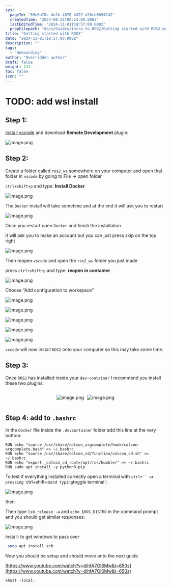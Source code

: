 ```yaml
---
sys:
  pageId: "89e0a78c-4e2b-4070-b327-d28cb0694742"
  createdTime: "2024-08-21T00:24:00.000Z"
  lastEditedTime: "2024-11-01T18:57:00.000Z"
  propFilepath: "docs/Guides/intro_to_ROS2/Getting started with ROS2.md"
title: "Getting started with ROS2"
date: "2024-11-01T18:57:00.000Z"
description: ""
tags:
  - "Onboarding"
author: "Overridden author"
draft: false
weight: 141
toc: false
icon: ""
---
```


# TODO: add wsl install

## Step 1:

[Install vscode](https://code.visualstudio.com/download) and download **Remote Development** plugin:

![image.png](https://prod-files-secure.s3.us-west-2.amazonaws.com/d518164a-d88e-44d1-a4ee-3adb3bd8bce0/efb52993-1881-4a40-b95e-6f020334f022/image.png?X-Amz-Algorithm=AWS4-HMAC-SHA256&X-Amz-Content-Sha256=UNSIGNED-PAYLOAD&X-Amz-Credential=ASIAZI2LB4665TQAIYBU%2F20250319%2Fus-west-2%2Fs3%2Faws4_request&X-Amz-Date=20250319T070819Z&X-Amz-Expires=3600&X-Amz-Security-Token=IQoJb3JpZ2luX2VjEBcaCXVzLXdlc3QtMiJHMEUCIBZxQlbunSvRdfg6nWKFkcdEWt%2Fw%2B5FyNzEEbJbRl1kUAiEApZLeNgsIdO7ltgbrH3%2FNKzEGIOGRc5f4tBA3QoIovKEq%2FwMIbxAAGgw2Mzc0MjMxODM4MDUiDBBcwv2dLWQK5XbItCrcA2XPwLsx75rLk8QikOf2hEVl4Q%2FCE%2F2TaOxXYhSxI7KDpJp2sk7gPie9VQ3oLVcs80kqEbb6b9s0NOIIQJ5NVov0LSKXA5s%2BvnEMRtzzPNS3oETCQA8MkN2sVBZx%2FiaojMYvdEkmVwCuZDPionGNiyBny6Qi6uJ84aTd%2FIrzBtPoGOfclFagp%2F%2FhvTK5OMiNdeDL4u4Wj0e8G6SS9bv54ZjWOGxhFD6FDAs%2BKuXcKjmLmcyRtc3g8O9MhaNK26J6l1rPBnIfQHQZMN3pYQ5A73Vd7dLCwcPTNrig8GQ3BTagYj9vDjbtkaN3S%2FYsO8bvRrKrm00cD7UE6TaZrhb5jHKjOoww9wJfqk%2BlSsDsfFa27SJGO78%2BJkUYtM9WyqZVKQJot4JNx4ISbt8G9bIn7S8Y4XOf1r5oFL7hFn39XAhX5a8ly8D1aK2pz12%2FEVsKcU%2F0%2Ff2tu2j8w5aVx%2FrUz%2FKL5q6WuGAQeSeDIGDcKCGGiIOk5gY%2FVGTz2g5i8%2FINaO7%2BkCKkeFR8ZtpgWPFdt63SiY2JeFJK%2Fhhu%2BAcAY%2Fb8LfI86XoUi3QK5QaR9LIsIT0PKTDimPGUH1O47hS2JxNrJvZrXN8rkAFoVGXkdAt92YRWD1v%2FXbHm%2BrkuMP7E6b4GOqUBr5SyWArZDcr8mg7fFXKa7NANA65ln3EVIB9ifpIpMrySm3UgrnAoMjvlhupsLb67BlkQG%2FmEx4vszy1WNHrrtnQ3dt8lgGD7qN5XxUEg0TINKbPOhnhxq%2BN3FYUbZrT2WB3mGLjXZTa6ezlD8EmO%2FsIVxsxGXDftH3S3q2IN3OJhnayHn6YL422CKvd2RG7ignhHSq4PAx0%2F1%2B7WChg0y%2BaPw9Mx&X-Amz-Signature=218836080a84caf9e01787104e64cb86790f6bebe1548499d4d15719a3e08d41&X-Amz-SignedHeaders=host&x-id=GetObject)

## Step 2:

Create a folder called `ros2_ws` somewhere on your computer and open that folder in `vscode` by going to File → open folder 

`ctrl+shift+p` and type: **Install Docker**

![image.png](https://prod-files-secure.s3.us-west-2.amazonaws.com/d518164a-d88e-44d1-a4ee-3adb3bd8bce0/2269dc0e-1cd5-47ff-bceb-c04ad9b2eab0/image.png?X-Amz-Algorithm=AWS4-HMAC-SHA256&X-Amz-Content-Sha256=UNSIGNED-PAYLOAD&X-Amz-Credential=ASIAZI2LB4665TQAIYBU%2F20250319%2Fus-west-2%2Fs3%2Faws4_request&X-Amz-Date=20250319T070819Z&X-Amz-Expires=3600&X-Amz-Security-Token=IQoJb3JpZ2luX2VjEBcaCXVzLXdlc3QtMiJHMEUCIBZxQlbunSvRdfg6nWKFkcdEWt%2Fw%2B5FyNzEEbJbRl1kUAiEApZLeNgsIdO7ltgbrH3%2FNKzEGIOGRc5f4tBA3QoIovKEq%2FwMIbxAAGgw2Mzc0MjMxODM4MDUiDBBcwv2dLWQK5XbItCrcA2XPwLsx75rLk8QikOf2hEVl4Q%2FCE%2F2TaOxXYhSxI7KDpJp2sk7gPie9VQ3oLVcs80kqEbb6b9s0NOIIQJ5NVov0LSKXA5s%2BvnEMRtzzPNS3oETCQA8MkN2sVBZx%2FiaojMYvdEkmVwCuZDPionGNiyBny6Qi6uJ84aTd%2FIrzBtPoGOfclFagp%2F%2FhvTK5OMiNdeDL4u4Wj0e8G6SS9bv54ZjWOGxhFD6FDAs%2BKuXcKjmLmcyRtc3g8O9MhaNK26J6l1rPBnIfQHQZMN3pYQ5A73Vd7dLCwcPTNrig8GQ3BTagYj9vDjbtkaN3S%2FYsO8bvRrKrm00cD7UE6TaZrhb5jHKjOoww9wJfqk%2BlSsDsfFa27SJGO78%2BJkUYtM9WyqZVKQJot4JNx4ISbt8G9bIn7S8Y4XOf1r5oFL7hFn39XAhX5a8ly8D1aK2pz12%2FEVsKcU%2F0%2Ff2tu2j8w5aVx%2FrUz%2FKL5q6WuGAQeSeDIGDcKCGGiIOk5gY%2FVGTz2g5i8%2FINaO7%2BkCKkeFR8ZtpgWPFdt63SiY2JeFJK%2Fhhu%2BAcAY%2Fb8LfI86XoUi3QK5QaR9LIsIT0PKTDimPGUH1O47hS2JxNrJvZrXN8rkAFoVGXkdAt92YRWD1v%2FXbHm%2BrkuMP7E6b4GOqUBr5SyWArZDcr8mg7fFXKa7NANA65ln3EVIB9ifpIpMrySm3UgrnAoMjvlhupsLb67BlkQG%2FmEx4vszy1WNHrrtnQ3dt8lgGD7qN5XxUEg0TINKbPOhnhxq%2BN3FYUbZrT2WB3mGLjXZTa6ezlD8EmO%2FsIVxsxGXDftH3S3q2IN3OJhnayHn6YL422CKvd2RG7ignhHSq4PAx0%2F1%2B7WChg0y%2BaPw9Mx&X-Amz-Signature=3c1f8f7a3d02ec40d0fa147544de84252711e05d3b472397bced124298d1c64b&X-Amz-SignedHeaders=host&x-id=GetObject)

The `Docker` install will take sometime and at the end it will ask you to restart

![image.png](https://prod-files-secure.s3.us-west-2.amazonaws.com/d518164a-d88e-44d1-a4ee-3adb3bd8bce0/ed233f78-be33-4b1f-b89c-9c346c0e961e/image.png?X-Amz-Algorithm=AWS4-HMAC-SHA256&X-Amz-Content-Sha256=UNSIGNED-PAYLOAD&X-Amz-Credential=ASIAZI2LB4665TQAIYBU%2F20250319%2Fus-west-2%2Fs3%2Faws4_request&X-Amz-Date=20250319T070819Z&X-Amz-Expires=3600&X-Amz-Security-Token=IQoJb3JpZ2luX2VjEBcaCXVzLXdlc3QtMiJHMEUCIBZxQlbunSvRdfg6nWKFkcdEWt%2Fw%2B5FyNzEEbJbRl1kUAiEApZLeNgsIdO7ltgbrH3%2FNKzEGIOGRc5f4tBA3QoIovKEq%2FwMIbxAAGgw2Mzc0MjMxODM4MDUiDBBcwv2dLWQK5XbItCrcA2XPwLsx75rLk8QikOf2hEVl4Q%2FCE%2F2TaOxXYhSxI7KDpJp2sk7gPie9VQ3oLVcs80kqEbb6b9s0NOIIQJ5NVov0LSKXA5s%2BvnEMRtzzPNS3oETCQA8MkN2sVBZx%2FiaojMYvdEkmVwCuZDPionGNiyBny6Qi6uJ84aTd%2FIrzBtPoGOfclFagp%2F%2FhvTK5OMiNdeDL4u4Wj0e8G6SS9bv54ZjWOGxhFD6FDAs%2BKuXcKjmLmcyRtc3g8O9MhaNK26J6l1rPBnIfQHQZMN3pYQ5A73Vd7dLCwcPTNrig8GQ3BTagYj9vDjbtkaN3S%2FYsO8bvRrKrm00cD7UE6TaZrhb5jHKjOoww9wJfqk%2BlSsDsfFa27SJGO78%2BJkUYtM9WyqZVKQJot4JNx4ISbt8G9bIn7S8Y4XOf1r5oFL7hFn39XAhX5a8ly8D1aK2pz12%2FEVsKcU%2F0%2Ff2tu2j8w5aVx%2FrUz%2FKL5q6WuGAQeSeDIGDcKCGGiIOk5gY%2FVGTz2g5i8%2FINaO7%2BkCKkeFR8ZtpgWPFdt63SiY2JeFJK%2Fhhu%2BAcAY%2Fb8LfI86XoUi3QK5QaR9LIsIT0PKTDimPGUH1O47hS2JxNrJvZrXN8rkAFoVGXkdAt92YRWD1v%2FXbHm%2BrkuMP7E6b4GOqUBr5SyWArZDcr8mg7fFXKa7NANA65ln3EVIB9ifpIpMrySm3UgrnAoMjvlhupsLb67BlkQG%2FmEx4vszy1WNHrrtnQ3dt8lgGD7qN5XxUEg0TINKbPOhnhxq%2BN3FYUbZrT2WB3mGLjXZTa6ezlD8EmO%2FsIVxsxGXDftH3S3q2IN3OJhnayHn6YL422CKvd2RG7ignhHSq4PAx0%2F1%2B7WChg0y%2BaPw9Mx&X-Amz-Signature=ca489811c41c7ec0485b1162a74f7af1703a28e29dc13bc4fbea8abecc1b526d&X-Amz-SignedHeaders=host&x-id=GetObject)

Once you restart open `Docker` and finish the installation

It will ask you to make an account but you can just press skip on the top right

![image.png](https://prod-files-secure.s3.us-west-2.amazonaws.com/d518164a-d88e-44d1-a4ee-3adb3bd8bce0/21010ad9-1659-4fd9-9f59-9932a09b2a3d/image.png?X-Amz-Algorithm=AWS4-HMAC-SHA256&X-Amz-Content-Sha256=UNSIGNED-PAYLOAD&X-Amz-Credential=ASIAZI2LB4665TQAIYBU%2F20250319%2Fus-west-2%2Fs3%2Faws4_request&X-Amz-Date=20250319T070819Z&X-Amz-Expires=3600&X-Amz-Security-Token=IQoJb3JpZ2luX2VjEBcaCXVzLXdlc3QtMiJHMEUCIBZxQlbunSvRdfg6nWKFkcdEWt%2Fw%2B5FyNzEEbJbRl1kUAiEApZLeNgsIdO7ltgbrH3%2FNKzEGIOGRc5f4tBA3QoIovKEq%2FwMIbxAAGgw2Mzc0MjMxODM4MDUiDBBcwv2dLWQK5XbItCrcA2XPwLsx75rLk8QikOf2hEVl4Q%2FCE%2F2TaOxXYhSxI7KDpJp2sk7gPie9VQ3oLVcs80kqEbb6b9s0NOIIQJ5NVov0LSKXA5s%2BvnEMRtzzPNS3oETCQA8MkN2sVBZx%2FiaojMYvdEkmVwCuZDPionGNiyBny6Qi6uJ84aTd%2FIrzBtPoGOfclFagp%2F%2FhvTK5OMiNdeDL4u4Wj0e8G6SS9bv54ZjWOGxhFD6FDAs%2BKuXcKjmLmcyRtc3g8O9MhaNK26J6l1rPBnIfQHQZMN3pYQ5A73Vd7dLCwcPTNrig8GQ3BTagYj9vDjbtkaN3S%2FYsO8bvRrKrm00cD7UE6TaZrhb5jHKjOoww9wJfqk%2BlSsDsfFa27SJGO78%2BJkUYtM9WyqZVKQJot4JNx4ISbt8G9bIn7S8Y4XOf1r5oFL7hFn39XAhX5a8ly8D1aK2pz12%2FEVsKcU%2F0%2Ff2tu2j8w5aVx%2FrUz%2FKL5q6WuGAQeSeDIGDcKCGGiIOk5gY%2FVGTz2g5i8%2FINaO7%2BkCKkeFR8ZtpgWPFdt63SiY2JeFJK%2Fhhu%2BAcAY%2Fb8LfI86XoUi3QK5QaR9LIsIT0PKTDimPGUH1O47hS2JxNrJvZrXN8rkAFoVGXkdAt92YRWD1v%2FXbHm%2BrkuMP7E6b4GOqUBr5SyWArZDcr8mg7fFXKa7NANA65ln3EVIB9ifpIpMrySm3UgrnAoMjvlhupsLb67BlkQG%2FmEx4vszy1WNHrrtnQ3dt8lgGD7qN5XxUEg0TINKbPOhnhxq%2BN3FYUbZrT2WB3mGLjXZTa6ezlD8EmO%2FsIVxsxGXDftH3S3q2IN3OJhnayHn6YL422CKvd2RG7ignhHSq4PAx0%2F1%2B7WChg0y%2BaPw9Mx&X-Amz-Signature=5c5c709c854577321871486af26615479f462c4a55d1e700362d445441c5fbef&X-Amz-SignedHeaders=host&x-id=GetObject)

Then reopen `vscode` and open the `ros2_ws` folder you just made

press `ctrl+shift+p` and type: **reopen in container**

![image.png](https://prod-files-secure.s3.us-west-2.amazonaws.com/d518164a-d88e-44d1-a4ee-3adb3bd8bce0/4e93b8c2-41ad-488c-8095-c74205196118/image.png?X-Amz-Algorithm=AWS4-HMAC-SHA256&X-Amz-Content-Sha256=UNSIGNED-PAYLOAD&X-Amz-Credential=ASIAZI2LB4665TQAIYBU%2F20250319%2Fus-west-2%2Fs3%2Faws4_request&X-Amz-Date=20250319T070819Z&X-Amz-Expires=3600&X-Amz-Security-Token=IQoJb3JpZ2luX2VjEBcaCXVzLXdlc3QtMiJHMEUCIBZxQlbunSvRdfg6nWKFkcdEWt%2Fw%2B5FyNzEEbJbRl1kUAiEApZLeNgsIdO7ltgbrH3%2FNKzEGIOGRc5f4tBA3QoIovKEq%2FwMIbxAAGgw2Mzc0MjMxODM4MDUiDBBcwv2dLWQK5XbItCrcA2XPwLsx75rLk8QikOf2hEVl4Q%2FCE%2F2TaOxXYhSxI7KDpJp2sk7gPie9VQ3oLVcs80kqEbb6b9s0NOIIQJ5NVov0LSKXA5s%2BvnEMRtzzPNS3oETCQA8MkN2sVBZx%2FiaojMYvdEkmVwCuZDPionGNiyBny6Qi6uJ84aTd%2FIrzBtPoGOfclFagp%2F%2FhvTK5OMiNdeDL4u4Wj0e8G6SS9bv54ZjWOGxhFD6FDAs%2BKuXcKjmLmcyRtc3g8O9MhaNK26J6l1rPBnIfQHQZMN3pYQ5A73Vd7dLCwcPTNrig8GQ3BTagYj9vDjbtkaN3S%2FYsO8bvRrKrm00cD7UE6TaZrhb5jHKjOoww9wJfqk%2BlSsDsfFa27SJGO78%2BJkUYtM9WyqZVKQJot4JNx4ISbt8G9bIn7S8Y4XOf1r5oFL7hFn39XAhX5a8ly8D1aK2pz12%2FEVsKcU%2F0%2Ff2tu2j8w5aVx%2FrUz%2FKL5q6WuGAQeSeDIGDcKCGGiIOk5gY%2FVGTz2g5i8%2FINaO7%2BkCKkeFR8ZtpgWPFdt63SiY2JeFJK%2Fhhu%2BAcAY%2Fb8LfI86XoUi3QK5QaR9LIsIT0PKTDimPGUH1O47hS2JxNrJvZrXN8rkAFoVGXkdAt92YRWD1v%2FXbHm%2BrkuMP7E6b4GOqUBr5SyWArZDcr8mg7fFXKa7NANA65ln3EVIB9ifpIpMrySm3UgrnAoMjvlhupsLb67BlkQG%2FmEx4vszy1WNHrrtnQ3dt8lgGD7qN5XxUEg0TINKbPOhnhxq%2BN3FYUbZrT2WB3mGLjXZTa6ezlD8EmO%2FsIVxsxGXDftH3S3q2IN3OJhnayHn6YL422CKvd2RG7ignhHSq4PAx0%2F1%2B7WChg0y%2BaPw9Mx&X-Amz-Signature=ec201ddddbf6a3f28e85f2c525d3b0caa216cfaf0f2c987bc0125595a47b9e40&X-Amz-SignedHeaders=host&x-id=GetObject)

Choose “Add configuration to workspace”

![image.png](https://prod-files-secure.s3.us-west-2.amazonaws.com/d518164a-d88e-44d1-a4ee-3adb3bd8bce0/9560b282-5060-4989-ba37-97e7b2c22476/image.png?X-Amz-Algorithm=AWS4-HMAC-SHA256&X-Amz-Content-Sha256=UNSIGNED-PAYLOAD&X-Amz-Credential=ASIAZI2LB4665TQAIYBU%2F20250319%2Fus-west-2%2Fs3%2Faws4_request&X-Amz-Date=20250319T070819Z&X-Amz-Expires=3600&X-Amz-Security-Token=IQoJb3JpZ2luX2VjEBcaCXVzLXdlc3QtMiJHMEUCIBZxQlbunSvRdfg6nWKFkcdEWt%2Fw%2B5FyNzEEbJbRl1kUAiEApZLeNgsIdO7ltgbrH3%2FNKzEGIOGRc5f4tBA3QoIovKEq%2FwMIbxAAGgw2Mzc0MjMxODM4MDUiDBBcwv2dLWQK5XbItCrcA2XPwLsx75rLk8QikOf2hEVl4Q%2FCE%2F2TaOxXYhSxI7KDpJp2sk7gPie9VQ3oLVcs80kqEbb6b9s0NOIIQJ5NVov0LSKXA5s%2BvnEMRtzzPNS3oETCQA8MkN2sVBZx%2FiaojMYvdEkmVwCuZDPionGNiyBny6Qi6uJ84aTd%2FIrzBtPoGOfclFagp%2F%2FhvTK5OMiNdeDL4u4Wj0e8G6SS9bv54ZjWOGxhFD6FDAs%2BKuXcKjmLmcyRtc3g8O9MhaNK26J6l1rPBnIfQHQZMN3pYQ5A73Vd7dLCwcPTNrig8GQ3BTagYj9vDjbtkaN3S%2FYsO8bvRrKrm00cD7UE6TaZrhb5jHKjOoww9wJfqk%2BlSsDsfFa27SJGO78%2BJkUYtM9WyqZVKQJot4JNx4ISbt8G9bIn7S8Y4XOf1r5oFL7hFn39XAhX5a8ly8D1aK2pz12%2FEVsKcU%2F0%2Ff2tu2j8w5aVx%2FrUz%2FKL5q6WuGAQeSeDIGDcKCGGiIOk5gY%2FVGTz2g5i8%2FINaO7%2BkCKkeFR8ZtpgWPFdt63SiY2JeFJK%2Fhhu%2BAcAY%2Fb8LfI86XoUi3QK5QaR9LIsIT0PKTDimPGUH1O47hS2JxNrJvZrXN8rkAFoVGXkdAt92YRWD1v%2FXbHm%2BrkuMP7E6b4GOqUBr5SyWArZDcr8mg7fFXKa7NANA65ln3EVIB9ifpIpMrySm3UgrnAoMjvlhupsLb67BlkQG%2FmEx4vszy1WNHrrtnQ3dt8lgGD7qN5XxUEg0TINKbPOhnhxq%2BN3FYUbZrT2WB3mGLjXZTa6ezlD8EmO%2FsIVxsxGXDftH3S3q2IN3OJhnayHn6YL422CKvd2RG7ignhHSq4PAx0%2F1%2B7WChg0y%2BaPw9Mx&X-Amz-Signature=09a8d1c61d8b1b2b729614a33a08eb3e64c19d12294061434831188a50e8dfbb&X-Amz-SignedHeaders=host&x-id=GetObject)

![image.png](https://prod-files-secure.s3.us-west-2.amazonaws.com/d518164a-d88e-44d1-a4ee-3adb3bd8bce0/2ee63f81-886b-48e8-a553-dc6e5eac99e4/image.png?X-Amz-Algorithm=AWS4-HMAC-SHA256&X-Amz-Content-Sha256=UNSIGNED-PAYLOAD&X-Amz-Credential=ASIAZI2LB4665TQAIYBU%2F20250319%2Fus-west-2%2Fs3%2Faws4_request&X-Amz-Date=20250319T070819Z&X-Amz-Expires=3600&X-Amz-Security-Token=IQoJb3JpZ2luX2VjEBcaCXVzLXdlc3QtMiJHMEUCIBZxQlbunSvRdfg6nWKFkcdEWt%2Fw%2B5FyNzEEbJbRl1kUAiEApZLeNgsIdO7ltgbrH3%2FNKzEGIOGRc5f4tBA3QoIovKEq%2FwMIbxAAGgw2Mzc0MjMxODM4MDUiDBBcwv2dLWQK5XbItCrcA2XPwLsx75rLk8QikOf2hEVl4Q%2FCE%2F2TaOxXYhSxI7KDpJp2sk7gPie9VQ3oLVcs80kqEbb6b9s0NOIIQJ5NVov0LSKXA5s%2BvnEMRtzzPNS3oETCQA8MkN2sVBZx%2FiaojMYvdEkmVwCuZDPionGNiyBny6Qi6uJ84aTd%2FIrzBtPoGOfclFagp%2F%2FhvTK5OMiNdeDL4u4Wj0e8G6SS9bv54ZjWOGxhFD6FDAs%2BKuXcKjmLmcyRtc3g8O9MhaNK26J6l1rPBnIfQHQZMN3pYQ5A73Vd7dLCwcPTNrig8GQ3BTagYj9vDjbtkaN3S%2FYsO8bvRrKrm00cD7UE6TaZrhb5jHKjOoww9wJfqk%2BlSsDsfFa27SJGO78%2BJkUYtM9WyqZVKQJot4JNx4ISbt8G9bIn7S8Y4XOf1r5oFL7hFn39XAhX5a8ly8D1aK2pz12%2FEVsKcU%2F0%2Ff2tu2j8w5aVx%2FrUz%2FKL5q6WuGAQeSeDIGDcKCGGiIOk5gY%2FVGTz2g5i8%2FINaO7%2BkCKkeFR8ZtpgWPFdt63SiY2JeFJK%2Fhhu%2BAcAY%2Fb8LfI86XoUi3QK5QaR9LIsIT0PKTDimPGUH1O47hS2JxNrJvZrXN8rkAFoVGXkdAt92YRWD1v%2FXbHm%2BrkuMP7E6b4GOqUBr5SyWArZDcr8mg7fFXKa7NANA65ln3EVIB9ifpIpMrySm3UgrnAoMjvlhupsLb67BlkQG%2FmEx4vszy1WNHrrtnQ3dt8lgGD7qN5XxUEg0TINKbPOhnhxq%2BN3FYUbZrT2WB3mGLjXZTa6ezlD8EmO%2FsIVxsxGXDftH3S3q2IN3OJhnayHn6YL422CKvd2RG7ignhHSq4PAx0%2F1%2B7WChg0y%2BaPw9Mx&X-Amz-Signature=06193d55599bca4db55b7154cbc1a814f927d5da97398fb7d4c15844f17d684f&X-Amz-SignedHeaders=host&x-id=GetObject)

![image.png](https://prod-files-secure.s3.us-west-2.amazonaws.com/d518164a-d88e-44d1-a4ee-3adb3bd8bce0/ae1580b2-b048-407e-aed9-b584224a7a04/image.png?X-Amz-Algorithm=AWS4-HMAC-SHA256&X-Amz-Content-Sha256=UNSIGNED-PAYLOAD&X-Amz-Credential=ASIAZI2LB4665TQAIYBU%2F20250319%2Fus-west-2%2Fs3%2Faws4_request&X-Amz-Date=20250319T070819Z&X-Amz-Expires=3600&X-Amz-Security-Token=IQoJb3JpZ2luX2VjEBcaCXVzLXdlc3QtMiJHMEUCIBZxQlbunSvRdfg6nWKFkcdEWt%2Fw%2B5FyNzEEbJbRl1kUAiEApZLeNgsIdO7ltgbrH3%2FNKzEGIOGRc5f4tBA3QoIovKEq%2FwMIbxAAGgw2Mzc0MjMxODM4MDUiDBBcwv2dLWQK5XbItCrcA2XPwLsx75rLk8QikOf2hEVl4Q%2FCE%2F2TaOxXYhSxI7KDpJp2sk7gPie9VQ3oLVcs80kqEbb6b9s0NOIIQJ5NVov0LSKXA5s%2BvnEMRtzzPNS3oETCQA8MkN2sVBZx%2FiaojMYvdEkmVwCuZDPionGNiyBny6Qi6uJ84aTd%2FIrzBtPoGOfclFagp%2F%2FhvTK5OMiNdeDL4u4Wj0e8G6SS9bv54ZjWOGxhFD6FDAs%2BKuXcKjmLmcyRtc3g8O9MhaNK26J6l1rPBnIfQHQZMN3pYQ5A73Vd7dLCwcPTNrig8GQ3BTagYj9vDjbtkaN3S%2FYsO8bvRrKrm00cD7UE6TaZrhb5jHKjOoww9wJfqk%2BlSsDsfFa27SJGO78%2BJkUYtM9WyqZVKQJot4JNx4ISbt8G9bIn7S8Y4XOf1r5oFL7hFn39XAhX5a8ly8D1aK2pz12%2FEVsKcU%2F0%2Ff2tu2j8w5aVx%2FrUz%2FKL5q6WuGAQeSeDIGDcKCGGiIOk5gY%2FVGTz2g5i8%2FINaO7%2BkCKkeFR8ZtpgWPFdt63SiY2JeFJK%2Fhhu%2BAcAY%2Fb8LfI86XoUi3QK5QaR9LIsIT0PKTDimPGUH1O47hS2JxNrJvZrXN8rkAFoVGXkdAt92YRWD1v%2FXbHm%2BrkuMP7E6b4GOqUBr5SyWArZDcr8mg7fFXKa7NANA65ln3EVIB9ifpIpMrySm3UgrnAoMjvlhupsLb67BlkQG%2FmEx4vszy1WNHrrtnQ3dt8lgGD7qN5XxUEg0TINKbPOhnhxq%2BN3FYUbZrT2WB3mGLjXZTa6ezlD8EmO%2FsIVxsxGXDftH3S3q2IN3OJhnayHn6YL422CKvd2RG7ignhHSq4PAx0%2F1%2B7WChg0y%2BaPw9Mx&X-Amz-Signature=017b61bad835cbf4c6f01de75ea240e2eb5fb4f8653ab8bb54fdf86afff24926&X-Amz-SignedHeaders=host&x-id=GetObject)

![image.png](https://prod-files-secure.s3.us-west-2.amazonaws.com/d518164a-d88e-44d1-a4ee-3adb3bd8bce0/53255b28-f75e-430f-b9e3-c0ac8577e42b/image.png?X-Amz-Algorithm=AWS4-HMAC-SHA256&X-Amz-Content-Sha256=UNSIGNED-PAYLOAD&X-Amz-Credential=ASIAZI2LB4665TQAIYBU%2F20250319%2Fus-west-2%2Fs3%2Faws4_request&X-Amz-Date=20250319T070819Z&X-Amz-Expires=3600&X-Amz-Security-Token=IQoJb3JpZ2luX2VjEBcaCXVzLXdlc3QtMiJHMEUCIBZxQlbunSvRdfg6nWKFkcdEWt%2Fw%2B5FyNzEEbJbRl1kUAiEApZLeNgsIdO7ltgbrH3%2FNKzEGIOGRc5f4tBA3QoIovKEq%2FwMIbxAAGgw2Mzc0MjMxODM4MDUiDBBcwv2dLWQK5XbItCrcA2XPwLsx75rLk8QikOf2hEVl4Q%2FCE%2F2TaOxXYhSxI7KDpJp2sk7gPie9VQ3oLVcs80kqEbb6b9s0NOIIQJ5NVov0LSKXA5s%2BvnEMRtzzPNS3oETCQA8MkN2sVBZx%2FiaojMYvdEkmVwCuZDPionGNiyBny6Qi6uJ84aTd%2FIrzBtPoGOfclFagp%2F%2FhvTK5OMiNdeDL4u4Wj0e8G6SS9bv54ZjWOGxhFD6FDAs%2BKuXcKjmLmcyRtc3g8O9MhaNK26J6l1rPBnIfQHQZMN3pYQ5A73Vd7dLCwcPTNrig8GQ3BTagYj9vDjbtkaN3S%2FYsO8bvRrKrm00cD7UE6TaZrhb5jHKjOoww9wJfqk%2BlSsDsfFa27SJGO78%2BJkUYtM9WyqZVKQJot4JNx4ISbt8G9bIn7S8Y4XOf1r5oFL7hFn39XAhX5a8ly8D1aK2pz12%2FEVsKcU%2F0%2Ff2tu2j8w5aVx%2FrUz%2FKL5q6WuGAQeSeDIGDcKCGGiIOk5gY%2FVGTz2g5i8%2FINaO7%2BkCKkeFR8ZtpgWPFdt63SiY2JeFJK%2Fhhu%2BAcAY%2Fb8LfI86XoUi3QK5QaR9LIsIT0PKTDimPGUH1O47hS2JxNrJvZrXN8rkAFoVGXkdAt92YRWD1v%2FXbHm%2BrkuMP7E6b4GOqUBr5SyWArZDcr8mg7fFXKa7NANA65ln3EVIB9ifpIpMrySm3UgrnAoMjvlhupsLb67BlkQG%2FmEx4vszy1WNHrrtnQ3dt8lgGD7qN5XxUEg0TINKbPOhnhxq%2BN3FYUbZrT2WB3mGLjXZTa6ezlD8EmO%2FsIVxsxGXDftH3S3q2IN3OJhnayHn6YL422CKvd2RG7ignhHSq4PAx0%2F1%2B7WChg0y%2BaPw9Mx&X-Amz-Signature=56ad4014ec8ca431d43a7714a248c5177b3a376107444a447673e409402b0359&X-Amz-SignedHeaders=host&x-id=GetObject)

![image.png](https://prod-files-secure.s3.us-west-2.amazonaws.com/d518164a-d88e-44d1-a4ee-3adb3bd8bce0/7c562767-5af9-4ffb-97d1-327bcdf4ee00/image.png?X-Amz-Algorithm=AWS4-HMAC-SHA256&X-Amz-Content-Sha256=UNSIGNED-PAYLOAD&X-Amz-Credential=ASIAZI2LB4665TQAIYBU%2F20250319%2Fus-west-2%2Fs3%2Faws4_request&X-Amz-Date=20250319T070819Z&X-Amz-Expires=3600&X-Amz-Security-Token=IQoJb3JpZ2luX2VjEBcaCXVzLXdlc3QtMiJHMEUCIBZxQlbunSvRdfg6nWKFkcdEWt%2Fw%2B5FyNzEEbJbRl1kUAiEApZLeNgsIdO7ltgbrH3%2FNKzEGIOGRc5f4tBA3QoIovKEq%2FwMIbxAAGgw2Mzc0MjMxODM4MDUiDBBcwv2dLWQK5XbItCrcA2XPwLsx75rLk8QikOf2hEVl4Q%2FCE%2F2TaOxXYhSxI7KDpJp2sk7gPie9VQ3oLVcs80kqEbb6b9s0NOIIQJ5NVov0LSKXA5s%2BvnEMRtzzPNS3oETCQA8MkN2sVBZx%2FiaojMYvdEkmVwCuZDPionGNiyBny6Qi6uJ84aTd%2FIrzBtPoGOfclFagp%2F%2FhvTK5OMiNdeDL4u4Wj0e8G6SS9bv54ZjWOGxhFD6FDAs%2BKuXcKjmLmcyRtc3g8O9MhaNK26J6l1rPBnIfQHQZMN3pYQ5A73Vd7dLCwcPTNrig8GQ3BTagYj9vDjbtkaN3S%2FYsO8bvRrKrm00cD7UE6TaZrhb5jHKjOoww9wJfqk%2BlSsDsfFa27SJGO78%2BJkUYtM9WyqZVKQJot4JNx4ISbt8G9bIn7S8Y4XOf1r5oFL7hFn39XAhX5a8ly8D1aK2pz12%2FEVsKcU%2F0%2Ff2tu2j8w5aVx%2FrUz%2FKL5q6WuGAQeSeDIGDcKCGGiIOk5gY%2FVGTz2g5i8%2FINaO7%2BkCKkeFR8ZtpgWPFdt63SiY2JeFJK%2Fhhu%2BAcAY%2Fb8LfI86XoUi3QK5QaR9LIsIT0PKTDimPGUH1O47hS2JxNrJvZrXN8rkAFoVGXkdAt92YRWD1v%2FXbHm%2BrkuMP7E6b4GOqUBr5SyWArZDcr8mg7fFXKa7NANA65ln3EVIB9ifpIpMrySm3UgrnAoMjvlhupsLb67BlkQG%2FmEx4vszy1WNHrrtnQ3dt8lgGD7qN5XxUEg0TINKbPOhnhxq%2BN3FYUbZrT2WB3mGLjXZTa6ezlD8EmO%2FsIVxsxGXDftH3S3q2IN3OJhnayHn6YL422CKvd2RG7ignhHSq4PAx0%2F1%2B7WChg0y%2BaPw9Mx&X-Amz-Signature=584120394fecebaf774730e5a65a80ba159e36d54d761a34d4b36a23410aa53a&X-Amz-SignedHeaders=host&x-id=GetObject)

`vscode` will now install `ROS2` onto your computer so this may take some time.

## Step 3:

Once `ROS2` has installed inside your `dev-container` I recommend you install these two plugins:

<div style="display: flex;flex-direction: row; column-gap:10px; max-width: 630px;justify-content: center;">
<div>

![image.png](https://prod-files-secure.s3.us-west-2.amazonaws.com/d518164a-d88e-44d1-a4ee-3adb3bd8bce0/3fc3d550-5a54-4ba1-ba6b-faa01cdb7369/image.png?X-Amz-Algorithm=AWS4-HMAC-SHA256&X-Amz-Content-Sha256=UNSIGNED-PAYLOAD&X-Amz-Credential=ASIAZI2LB466TICWSVOK%2F20250319%2Fus-west-2%2Fs3%2Faws4_request&X-Amz-Date=20250319T070824Z&X-Amz-Expires=3600&X-Amz-Security-Token=IQoJb3JpZ2luX2VjEBcaCXVzLXdlc3QtMiJHMEUCIQCmngnAtSPY5uH3UPQtJw76tHJEFj5Cxm8Bp3oqLCILOAIgRJQ9JFXsD8cuKBC1iUDXMzY2g0emLUC9%2BagiE44vOJgq%2FwMIbxAAGgw2Mzc0MjMxODM4MDUiDJrj4b6%2B1jtfaNyQSCrcA0U4ppnJBJ6qYECnkVIPNDEOQ1LyUPoni7C4NynCI6IPYDTx%2BPIuXcmotfcyYzP92NKUeworN3OIQ0ualYXA0SEC%2FKwdIFi2JgxdF2Idg0FoFov0SDFVy950rBqTer8E2Gfe2De5TYZ3fEd2RTgVdDeEMz8YjGkULVsXpxC5PMfUknjpFNCAbtGEhWiRp6658IQLuxDfAmaPg1BM4jp%2FBdKlrT3JS2%2BmCI%2BIhRjeSkNIRXsNH6osEV4nGhQ7qhBkuSaRj6QudieUjsF5W02G2IJ%2FatIs7c02RAXXzeeopt7wgsw8TORvo8kFK1HRxvoa7P0nK0uYK%2FdwnwYcSLHgWhhguHTz8Ri7lUKtGwCbeQH80%2FUwh8c5ezIJyxCkZbUQ1zSaclTa9nMFkAkO92oE5y4H1CTdGqIEjaNN9kCzYZzb%2BS5oJe8G0GRObE3%2FuUnb96YvNwzSdTaIdpUO89mieh98FbeYqDkN2xm3ExSVhNXCEKNeqQZus6pHNSIEqSoU0GsEUCHsyFs%2BKPe0IZSSHpdYMzR%2FmSg47syxZHz%2BaWYPGtGhUWXyFArtiq64nNAu6eSwrG08jTvmMLuKeVj%2B660PG2sS7NrJHomFP2eL9aj3OPswatuDeIK1gDSCMPzE6b4GOqUBMqmrwU8B4PAvCgM9tNwiP1mHEi6jL7z0otrRYzfEvsE8ISgwovYn7BM8Tt3Z4MTv6wjxyr9kbs2%2BhA%2B4b0J6vXfuaiJydvTBFGCkPxLc0sPlqqjsUOg1azsy0wIN5ZOIu%2BVeZ2HNxRb2eINHNF6ywaCfu%2FLGkRjwYUUH0J8is4hnISvjUfPRUkCCEsvxck9ug%2Fd8L5ryKNVkIP142fvGloDcnCBI&X-Amz-Signature=2f9392185e3bb7092b5eefe528aa24bd6059267152ef77fd0803f6af87d56a7a&X-Amz-SignedHeaders=host&x-id=GetObject)

</div>
<div>

![image.png](https://prod-files-secure.s3.us-west-2.amazonaws.com/d518164a-d88e-44d1-a4ee-3adb3bd8bce0/d994cc66-13c2-4093-a5a3-f84cf4601a82/image.png?X-Amz-Algorithm=AWS4-HMAC-SHA256&X-Amz-Content-Sha256=UNSIGNED-PAYLOAD&X-Amz-Credential=ASIAZI2LB466VUHH25GT%2F20250319%2Fus-west-2%2Fs3%2Faws4_request&X-Amz-Date=20250319T070824Z&X-Amz-Expires=3600&X-Amz-Security-Token=IQoJb3JpZ2luX2VjEBcaCXVzLXdlc3QtMiJHMEUCIQDurSOzmAVGKhJRco8S99YI%2BmGZPw6zKZ7BeTD5vyWhywIgbLKJbWyV6y%2F8uZboIT0Q7x5IhlDxyaPvOjnL%2FGUnYlMq%2FwMIbxAAGgw2Mzc0MjMxODM4MDUiDPwF%2FgRnUrYSadU5yircA2kRVqHinZC39FIa8GJpkmFq8hL9qX6NatS0grCRmdk%2BoudEdrHwoSLBz4BDU6yK%2BLFwo7LsbMMlWHx0L40nAv6HIf1E5BjUzp%2FRmmEa3yCtmtfcg6cPUrA2H%2B%2FYW2pCex%2B52bRnBORAPd310SlViS4vq23EhP%2BT8jdh8Uo4Ef%2FOozwRUoeDpxBfwm%2BkfPtk1AT5FH0kpvbrvA4TYbFda9Fa4FBNgn6GrIcstGxDSTG8pSbcad%2BCv2aKJz69hI5RExDAwdA58rUBpm0wVMw9U16B5lv54L2AfXyrbfdC%2BWfpaVyRL7yZfFzs7gVQ34EeQ75FNSoLbrTWs3UD7NQvWqTKnJFJz8vz1L69XtgpI9wgtc5UY1YAdidyztUSrYRMUvIE7VK6%2BWwQ8OKjYDs52ZtSB5mCGGj3vKtQWwmWeyVfcE89X5udyYkzcHAYSmCI%2BnRVEH7EcxQGMHAxfoE0mC7YYBkr%2BWiKbW8y060LU4xUPWS4US75kXygsu1h3H5R6onLEUxbvZYKEqqxouWieeW0df2RlDWM52hJmDRRwHNuKTYeV%2BDz0yWZL3%2FQ9D90Hv7nv65EFSfNtVG4w%2B4sZHawbEOgfjVVhXkTL1f%2F2OITZYfoSkU9AM4a03XzMP3E6b4GOqUBN9nrhzhzERCkQdCPowDiG25HhPidBjpkCsuRX2TZ4WEUtYMj75Id82HBe6%2BWs1Bp6ZbY1XkJXu8vqZSsTuOdNqyEPeMbPVrq9SHrFmEwPqC6O7IW%2BldR%2Fv1zk0DaXPzMKT5q7Caz5qRvyEBDoAes8IOYPVNK1PCS%2F%2FOF4Vtk1uOw5cMjOnWvnIvzFtR5GZ0Bb1ZBM2SI0orSU3IvzGOYeTG3aWhw&X-Amz-Signature=4d4b8405777ba8243a22b9e41ea65299262e475e509e60d780edfd12e921bbcc&X-Amz-SignedHeaders=host&x-id=GetObject)

</div>
</div>

## Step 4: add to `.bashrc`

In the `Docker` file inside the `.devcontainer` folder add this line at the very bottom: 

```docker
RUN echo "source /usr/share/colcon_argcomplete/hook/colcon-argcomplete.bash" >> ~/.bashrc
RUN echo "source /usr/share/colcon_cd/function/colcon_cd.sh" >> ~/.bashrc
RUN echo "export _colcon_cd_root=/opt/ros/humble/" >> ~/.bashrc
RUN sudo apt install -y python3-pip 
```

To test if everything installed correctly open a terminal with `ctrl+`` or pressing `ctrl+shift+p` and typing `toggle terminal`:

![image.png](https://prod-files-secure.s3.us-west-2.amazonaws.com/d518164a-d88e-44d1-a4ee-3adb3bd8bce0/6a4943d8-b04e-4c02-9a58-775f3384d1a5/image.png?X-Amz-Algorithm=AWS4-HMAC-SHA256&X-Amz-Content-Sha256=UNSIGNED-PAYLOAD&X-Amz-Credential=ASIAZI2LB4665TQAIYBU%2F20250319%2Fus-west-2%2Fs3%2Faws4_request&X-Amz-Date=20250319T070819Z&X-Amz-Expires=3600&X-Amz-Security-Token=IQoJb3JpZ2luX2VjEBcaCXVzLXdlc3QtMiJHMEUCIBZxQlbunSvRdfg6nWKFkcdEWt%2Fw%2B5FyNzEEbJbRl1kUAiEApZLeNgsIdO7ltgbrH3%2FNKzEGIOGRc5f4tBA3QoIovKEq%2FwMIbxAAGgw2Mzc0MjMxODM4MDUiDBBcwv2dLWQK5XbItCrcA2XPwLsx75rLk8QikOf2hEVl4Q%2FCE%2F2TaOxXYhSxI7KDpJp2sk7gPie9VQ3oLVcs80kqEbb6b9s0NOIIQJ5NVov0LSKXA5s%2BvnEMRtzzPNS3oETCQA8MkN2sVBZx%2FiaojMYvdEkmVwCuZDPionGNiyBny6Qi6uJ84aTd%2FIrzBtPoGOfclFagp%2F%2FhvTK5OMiNdeDL4u4Wj0e8G6SS9bv54ZjWOGxhFD6FDAs%2BKuXcKjmLmcyRtc3g8O9MhaNK26J6l1rPBnIfQHQZMN3pYQ5A73Vd7dLCwcPTNrig8GQ3BTagYj9vDjbtkaN3S%2FYsO8bvRrKrm00cD7UE6TaZrhb5jHKjOoww9wJfqk%2BlSsDsfFa27SJGO78%2BJkUYtM9WyqZVKQJot4JNx4ISbt8G9bIn7S8Y4XOf1r5oFL7hFn39XAhX5a8ly8D1aK2pz12%2FEVsKcU%2F0%2Ff2tu2j8w5aVx%2FrUz%2FKL5q6WuGAQeSeDIGDcKCGGiIOk5gY%2FVGTz2g5i8%2FINaO7%2BkCKkeFR8ZtpgWPFdt63SiY2JeFJK%2Fhhu%2BAcAY%2Fb8LfI86XoUi3QK5QaR9LIsIT0PKTDimPGUH1O47hS2JxNrJvZrXN8rkAFoVGXkdAt92YRWD1v%2FXbHm%2BrkuMP7E6b4GOqUBr5SyWArZDcr8mg7fFXKa7NANA65ln3EVIB9ifpIpMrySm3UgrnAoMjvlhupsLb67BlkQG%2FmEx4vszy1WNHrrtnQ3dt8lgGD7qN5XxUEg0TINKbPOhnhxq%2BN3FYUbZrT2WB3mGLjXZTa6ezlD8EmO%2FsIVxsxGXDftH3S3q2IN3OJhnayHn6YL422CKvd2RG7ignhHSq4PAx0%2F1%2B7WChg0y%2BaPw9Mx&X-Amz-Signature=e6d7d69ab4efeee3d78ec835578f3d3dfc7306eec5f18a0b20e50dd4f4819d53&X-Amz-SignedHeaders=host&x-id=GetObject)

then 

Then type `lsb_release -a` and `echo $ROS_DISTRO` in the command prompt and you should get similar responses:

![image.png](https://prod-files-secure.s3.us-west-2.amazonaws.com/d518164a-d88e-44d1-a4ee-3adb3bd8bce0/3e635dec-a805-4e85-8b9e-d000e5b71a4e/image.png?X-Amz-Algorithm=AWS4-HMAC-SHA256&X-Amz-Content-Sha256=UNSIGNED-PAYLOAD&X-Amz-Credential=ASIAZI2LB4665TQAIYBU%2F20250319%2Fus-west-2%2Fs3%2Faws4_request&X-Amz-Date=20250319T070819Z&X-Amz-Expires=3600&X-Amz-Security-Token=IQoJb3JpZ2luX2VjEBcaCXVzLXdlc3QtMiJHMEUCIBZxQlbunSvRdfg6nWKFkcdEWt%2Fw%2B5FyNzEEbJbRl1kUAiEApZLeNgsIdO7ltgbrH3%2FNKzEGIOGRc5f4tBA3QoIovKEq%2FwMIbxAAGgw2Mzc0MjMxODM4MDUiDBBcwv2dLWQK5XbItCrcA2XPwLsx75rLk8QikOf2hEVl4Q%2FCE%2F2TaOxXYhSxI7KDpJp2sk7gPie9VQ3oLVcs80kqEbb6b9s0NOIIQJ5NVov0LSKXA5s%2BvnEMRtzzPNS3oETCQA8MkN2sVBZx%2FiaojMYvdEkmVwCuZDPionGNiyBny6Qi6uJ84aTd%2FIrzBtPoGOfclFagp%2F%2FhvTK5OMiNdeDL4u4Wj0e8G6SS9bv54ZjWOGxhFD6FDAs%2BKuXcKjmLmcyRtc3g8O9MhaNK26J6l1rPBnIfQHQZMN3pYQ5A73Vd7dLCwcPTNrig8GQ3BTagYj9vDjbtkaN3S%2FYsO8bvRrKrm00cD7UE6TaZrhb5jHKjOoww9wJfqk%2BlSsDsfFa27SJGO78%2BJkUYtM9WyqZVKQJot4JNx4ISbt8G9bIn7S8Y4XOf1r5oFL7hFn39XAhX5a8ly8D1aK2pz12%2FEVsKcU%2F0%2Ff2tu2j8w5aVx%2FrUz%2FKL5q6WuGAQeSeDIGDcKCGGiIOk5gY%2FVGTz2g5i8%2FINaO7%2BkCKkeFR8ZtpgWPFdt63SiY2JeFJK%2Fhhu%2BAcAY%2Fb8LfI86XoUi3QK5QaR9LIsIT0PKTDimPGUH1O47hS2JxNrJvZrXN8rkAFoVGXkdAt92YRWD1v%2FXbHm%2BrkuMP7E6b4GOqUBr5SyWArZDcr8mg7fFXKa7NANA65ln3EVIB9ifpIpMrySm3UgrnAoMjvlhupsLb67BlkQG%2FmEx4vszy1WNHrrtnQ3dt8lgGD7qN5XxUEg0TINKbPOhnhxq%2BN3FYUbZrT2WB3mGLjXZTa6ezlD8EmO%2FsIVxsxGXDftH3S3q2IN3OJhnayHn6YL422CKvd2RG7ignhHSq4PAx0%2F1%2B7WChg0y%2BaPw9Mx&X-Amz-Signature=f8a935c8c89cf51195fbdd48d488d40db17d0659f16916676571a4a22f712d3c&X-Amz-SignedHeaders=host&x-id=GetObject)

Install:  to get windows to pass over

```bash
 sudo apt install xcb
```

Now you should be setup and should move onto the next guide 

[https://www.youtube.com/watch?v=dihfA7Ol6Mw&t=650s](https://www.youtube.com/watch?v=dihfA7Ol6Mw&t=650s)

```python
xhost +local:
```
